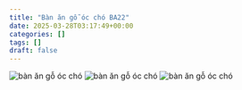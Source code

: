 ```yaml
---
title: "Bàn ăn gỗ óc chó BA22"
date: 2025-03-28T03:17:49+00:00
categories: []
tags: []
draft: false
---
```

![bàn ăn gỗ óc chó](/img/ban-an/ba22/ban-an-go-oc-cho-ba22-1.webp)
![bàn ăn gỗ óc chó](/img/ban-an/ba22/ban-an-go-oc-cho-ba22-2.webp)
![bàn ăn gỗ óc chó](/img/ban-an/ba22/ban-an-go-oc-cho-ba22-3.webp)